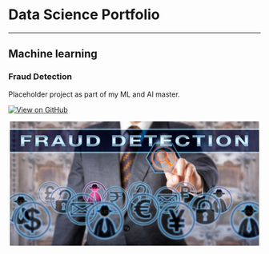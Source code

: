 # Data Science Portfolio

---

## Machine learning

### Fraud Detection

Placeholder project as part of my ML and AI master.

[![View on GitHub](https://img.shields.io/badge/GitHub-View_on_GitHub-blue?logo=GitHub)](https://github.com/sergiocpxfontes/frauddetection)

<center><img src="assets/img/frauddetection.png"/></center>
